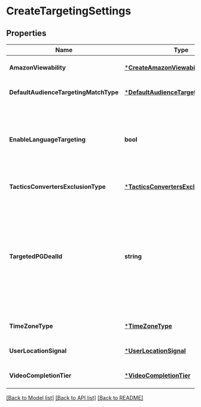 # CreateTargetingSettings

## Properties
Name | Type | Description | Notes
------------ | ------------- | ------------- | -------------
**AmazonViewability** | [***CreateAmazonViewability**](CreateAmazonViewability.md) |  | [optional] [default to null]
**DefaultAudienceTargetingMatchType** | [***DefaultAudienceTargetingMatchType**](DefaultAudienceTargetingMatchType.md) |  | [optional] [default to null]
**EnableLanguageTargeting** | **bool** | If set to true, creatives will only target supply where the content language matches the creative language. | [optional] [default to null]
**TacticsConvertersExclusionType** | [***TacticsConvertersExclusionType**](TacticsConvertersExclusionType.md) |  | [optional] [default to null]
**TargetedPGDealId** | **string** | DealId to be targeted by the Ad Group being created. If you are creating an ad group targeting a programmatic guaranteed deal, the deal can be provided here. | [optional] [default to null]
**TimeZoneType** | [***TimeZoneType**](TimeZoneType.md) |  | [optional] [default to null]
**UserLocationSignal** | [***UserLocationSignal**](UserLocationSignal.md) |  | [optional] [default to null]
**VideoCompletionTier** | [***VideoCompletionTier**](VideoCompletionTier.md) |  | [optional] [default to null]

[[Back to Model list]](../README.md#documentation-for-models) [[Back to API list]](../README.md#documentation-for-api-endpoints) [[Back to README]](../README.md)

